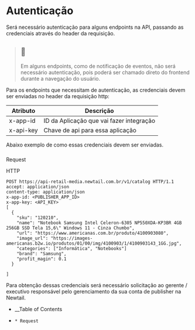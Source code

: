 

# Autenticação

Será necessário autenticação para alguns endpoints na API, passando as
credenciais através do header da requisição.

> ## 📘
>
> Em alguns endpoints, como de notificação de eventos, não será necessário
> autenticação, pois poderá ser chamado direto do frontend durante a navegação
> do usuário.

Para os endpoints que necessitam de autenticação, as credenciais devem ser
enviadas no header da requisição http:

Atributo| Descrição  
---|---  
x-app-id| ID da Aplicação que vai fazer integração  
x-api-key| Chave de api para essa aplicação  
  
Abaixo exemplo de como essas credenciais devem ser enviadas.

###

Request

HTTP

    
    
    POST https://api-retail-media.newtail.com.br/v1/catalog HTTP/1.1
    accept: application/json
    content-type: application/json
    x-app-id: <PUBLISHER_APP_ID>
    x-app-key: <API_KEY>
    [
      {
        "sku": "120210",
        "name": "Notebook Samsung Intel Celeron-6305 NP550XDA-KP3BR 4GB 256GB SSD Tela 15,6\" Windows 11 - Cinza Chumbo",
        "url": "https://www.americanas.com.br/produto/4100903080",
        "image_url": "https://images-americanas.b2w.io/produtos/01/00/img/4100903/1/4100903143_1GG.jpg",
        "categories": ["Informática", "Notebooks"]
        "brand": "Samsung",
        "profit_magin": 0.1
      }
    
    ]  
    

Para obtenção dessas credenciais será necessário solicitação ao gerente /
executivo responsável pelo gerenciamento da sua conta de publisher na Newtail.

  * __Table of Contents
  *     * Request

